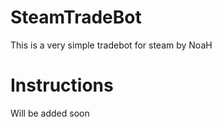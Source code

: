 # SteamTradeBot
This is a very simple tradebot for steam by NoaH

# Instructions
Will be added soon

